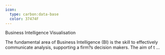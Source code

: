 ```yaml
---
icon:
  type: carbon:data-base
  color: 37474F
---
```

Business Intelligence Visualisation

The fundamental area of Business Intelligence (BI) is the skill to effectively communicate analysis, supporting a firm?s decision makers. The aim of t ... 

